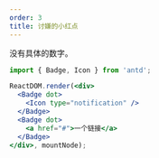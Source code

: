 ```yaml
---
order: 3
title: 讨嫌的小红点
---
```


没有具体的数字。

````jsx
import { Badge, Icon } from 'antd';

ReactDOM.render(<div>
  <Badge dot>
    <Icon type="notification" />
  </Badge>
  <Badge dot>
    <a href="#">一个链接</a>
  </Badge>
</div>, mountNode);
````

<style>
.rubixicon-notification {
  width: 16px;
  height: 16px;
  line-height: 16px;
  font-size: 16px;
}
</style>
